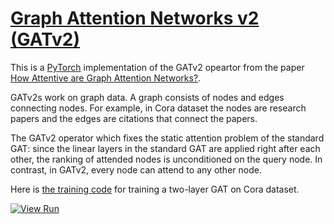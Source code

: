 # [Graph Attention Networks v2 (GATv2)](https://nn.labml.ai/graphs/gatv2/index.html)

This is a [PyTorch](https://pytorch.org) implementation of the GATv2 opeartor from the paper
[How Attentive are Graph Attention Networks?](https://arxiv.org/abs/2105.14491).

GATv2s work on graph data.
A graph consists of nodes and edges connecting nodes.
For example, in Cora dataset the nodes are research papers and the edges are citations that
connect the papers.

The GATv2 operator which fixes the static attention problem of the standard GAT: 
since the linear layers in the standard GAT are applied right after each other, the ranking 
of attended nodes is unconditioned on the query node. 
In contrast, in GATv2, every node can attend to any other node.

Here is [the training code](https://nn.labml.ai/graphs/gatv2/experiment.html) for training
a two-layer GAT on Cora dataset.

[![View Run](https://img.shields.io/badge/labml-experiment-brightgreen)](https://app.labml.ai/run/8e27ad82ed2611ebabb691fb2028a868)
